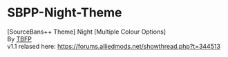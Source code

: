 # SBPP-Night-Theme
[SourceBans++ Theme] Night [Multiple Colour Options]
<br>
By [TBFP](https://forums.alliedmods.net/member.php?u=344951)
<br>
v1.1 relased here: https://forums.alliedmods.net/showthread.php?t=344513
